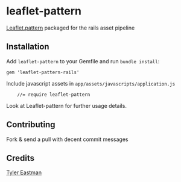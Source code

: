 # leaflet-pattern

[Leaflet.pattern](https://github.com/teastman/Leaflet.pattern) packaged for the rails asset pipeline

## Installation

Add `leaflet-pattern` to your Gemfile and run `bundle install`:

    gem 'leaflet-pattern-rails'

Include javascript assets in `app/assets/javascripts/application.js`

        //= require leaflet-pattern

Look at Leaflet-pattern for further usage details.

## Contributing

Fork & send a pull with decent commit messages

## Credits

[Tyler Eastman](https://github.com/teastman)
